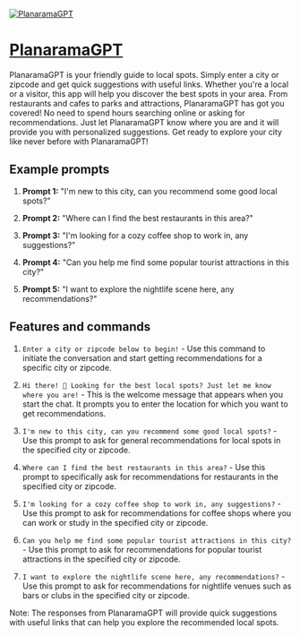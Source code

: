 [![PlanaramaGPT](https://files.oaiusercontent.com/file-88ZpmD1b3MqvHC3ngIkvMX53?se=2123-10-17T22%3A16%3A48Z&sp=r&sv=2021-08-06&sr=b&rscc=max-age%3D31536000%2C%20immutable&rscd=attachment%3B%20filename%3Dbc597a0d-e000-4895-8401-bfa578135fb6.png&sig=lhMMWmf9/mH5rVlKtRQlMDkhTEYQw69zsNtgvW%2BMpE0%3D)](https://chat.openai.com/g/g-jD4xdB4LG-planaramagpt)

# [PlanaramaGPT](https://chat.openai.com/g/g-jD4xdB4LG-planaramagpt)

PlanaramaGPT is your friendly guide to local spots. Simply enter a city or zipcode and get quick suggestions with useful links. Whether you're a local or a visitor, this app will help you discover the best spots in your area. From restaurants and cafes to parks and attractions, PlanaramaGPT has got you covered! No need to spend hours searching online or asking for recommendations. Just let PlanaramaGPT know where you are and it will provide you with personalized suggestions. Get ready to explore your city like never before with PlanaramaGPT!

## Example prompts

1. **Prompt 1:** "I'm new to this city, can you recommend some good local spots?"

2. **Prompt 2:** "Where can I find the best restaurants in this area?"

3. **Prompt 3:** "I'm looking for a cozy coffee shop to work in, any suggestions?"

4. **Prompt 4:** "Can you help me find some popular tourist attractions in this city?"

5. **Prompt 5:** "I want to explore the nightlife scene here, any recommendations?"

## Features and commands

1. `Enter a city or zipcode below to begin!` - Use this command to initiate the conversation and start getting recommendations for a specific city or zipcode.

2. `Hi there! 🌟 Looking for the best local spots? Just let me know where you are!` - This is the welcome message that appears when you start the chat. It prompts you to enter the location for which you want to get recommendations.

3. `I'm new to this city, can you recommend some good local spots?` - Use this prompt to ask for general recommendations for local spots in the specified city or zipcode.

4. `Where can I find the best restaurants in this area?` - Use this prompt to specifically ask for recommendations for restaurants in the specified city or zipcode.

5. `I'm looking for a cozy coffee shop to work in, any suggestions?` - Use this prompt to ask for recommendations for coffee shops where you can work or study in the specified city or zipcode.

6. `Can you help me find some popular tourist attractions in this city?` - Use this prompt to ask for recommendations for popular tourist attractions in the specified city or zipcode.

7. `I want to explore the nightlife scene here, any recommendations?` - Use this prompt to ask for recommendations for nightlife venues such as bars or clubs in the specified city or zipcode.

Note: The responses from PlanaramaGPT will provide quick suggestions with useful links that can help you explore the recommended local spots.